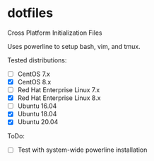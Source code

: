 dotfiles
========

Cross Platform Initialization Files

Uses powerline to setup bash, vim, and tmux.

Tested distributions:
 - [ ] CentOS 7.x
 - [x] CentOS 8.x
 - [ ] Red Hat Enterprise Linux 7.x
 - [x] Red Hat Enterprise Linux 8.x
 - [ ] Ubuntu 16.04
 - [x] Ubuntu 18.04
 - [x] Ubuntu 20.04

ToDo:
 - [ ] Test with system-wide powerline installation
